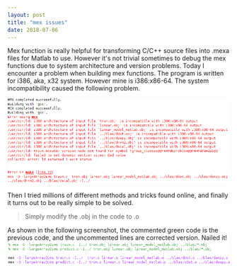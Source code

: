 ```yaml
---
layout: post
title: "mex issues"
date: 2018-07-06
---
```

Mex function is really helpful for transforming C/C++ source files into .mexa files for Matlab to use. However it's not trivial sometimes to debug the mex functions due to system architecture and version problems.
Today I encounter a problem when building mex functions. The program is written for i386, aka, x32 system. However mine is i386:x86-64. The system incompatibility caused the following problem.
 
![mex-error](mex-error.png "mex error")

Then I tried millions of different methods and tricks found online, and finally it turns out to be really simple to be solved.

> Simply modify the .obj in the code to .o 


As shown in the following screenshot, the commented green code is the previous code, and the uncommented lines are corrected version. Nailed it!
![mex-solution](mex-solution.png "mex solution")
